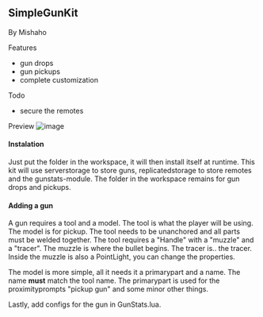 ## SimpleGunKit
By Mishaho

Features
- gun drops
- gun pickups
- complete customization

Todo
- secure the remotes

Preview
![image](https://user-images.githubusercontent.com/59292383/167273536-ffb1968a-f287-4c5d-9761-11e97e08dbaf.png)

#### Instalation
Just put the folder in the workspace, it will then install itself at runtime.
This kit will use serverstorage to store guns, replicatedstorage to store remotes and the gunstats-module.
The folder in the workspace remains for gun drops and pickups.

#### Adding a gun
A gun requires a tool and a model. The tool is what the player will be using. The model is for pickup.
The tool needs to be unanchored and all parts must be welded together.
The tool requires a "Handle" with a "muzzle" and a "tracer".
The muzzle is where the bullet begins. The tracer is.. the tracer.
Inside the muzzle is also a PointLight, you can change the properties.

The model is more simple, all it needs it a primarypart and a name. The name **must** match the tool name.
The primarypart is used for the proximityprompts "pickup gun" and some minor other things.

Lastly, add configs for the gun in GunStats.lua.

